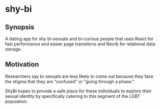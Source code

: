 # shy-bi

## Synopsis

A dating app for shy bi-sexuals and bi-curious people that uses React for fast performance and easier page transitions and Neo4j for relational data storage.

## Motivation

Researchers say bi-sexuals are less likely to come out because they face the stigma that they are "confused" or "going through a phase." 

ShyBi hopes to provide a safe place for these individuals to explore their sexual identity by specifically catering to this segment of the LGBT population.
